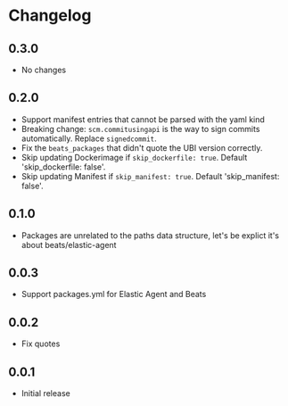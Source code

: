 # Changelog

## 0.3.0

- No changes

## 0.2.0

- Support manifest entries that cannot be parsed with the yaml kind
- Breaking change: `scm.commitusingapi` is the way to sign commits automatically. Replace `signedcommit`.
- Fix the `beats_packages` that didn't quote the UBI version correctly.
- Skip updating Dockerimage if `skip_dockerfile: true`. Default 'skip_dockerfile: false'.
- Skip updating Manifest if `skip_manifest: true`. Default 'skip_manifest: false'.

## 0.1.0

- Packages are unrelated to the paths data structure, let's be explict it's about beats/elastic-agent

## 0.0.3

- Support packages.yml for Elastic Agent and Beats

## 0.0.2

- Fix quotes

## 0.0.1

- Initial release
